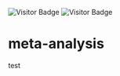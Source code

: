 ![Visitor Badge](https://visitor-badge.laobi.icu/badge?page_id=yingjieli.visitor-badge)
![Visitor Badge](https://visitor-badge.laobi.icu/badge?page_id=yingjie4science.meta-analysis-nature-health)

# meta-analysis

test
